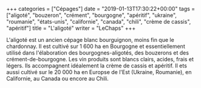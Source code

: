 +++
categories = ["Cépages"]
date = "2019-01-13T17:30:22+00:00"
tags = ["aligoté", "bouzeron", "crément", "bourgogne", "apéritif", "ukraine", "roumanie", "états-unis", "californie", "canada", "chili", "crème de cassis", "apéritif"]
title = "L'aligoté"
writer = "LeChaps"
+++

L'aligoté est un ancien cépage blanc bourguignon, moins fin que le chardonnay. Il est cultivé sur 1 600 ha en Bourgogne et essentiellement utilisé dans l'élaboration des bourgognes-aligotés, des bouzerons et des crément-de-bourgogne. Les vin produits sont blancs clairs, acides, frais et légers. Ils accompagnent idéalement la crème de cassis et apéritif. Il ets aussi cultivé sur le 20 000 ha en Europse de l'Est (Ukraine, Roumanie), en Californie, au Canada ou encore au Chili.